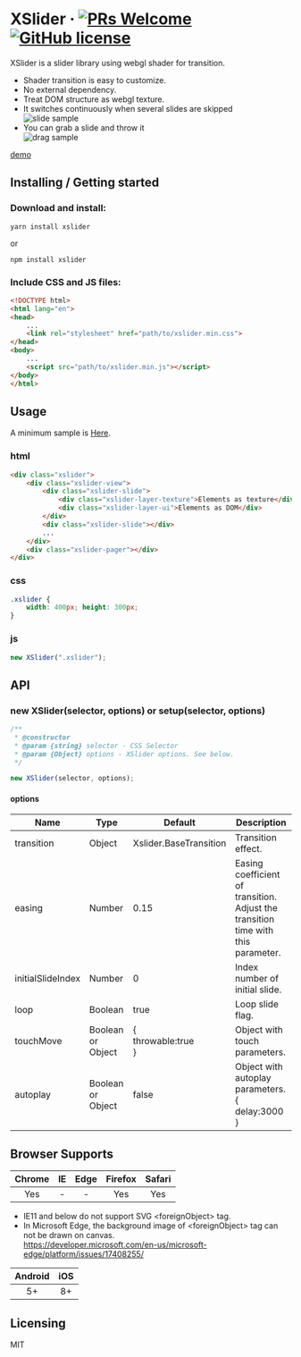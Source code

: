 # XSlider &middot; [![PRs Welcome](https://img.shields.io/badge/PRs-welcome-brightgreen.svg?style=flat-square)](http://makeapullrequest.com) [![GitHub license](https://img.shields.io/badge/license-MIT-blue.svg?style=flat-square)](https://github.com/your/your-project/blob/master/LICENSE)

XSlider is a slider library using webgl shader for transition.

- Shader transition is easy to customize.
- No external dependency.
- Treat DOM structure as webgl texture.
- It switches continuously when several slides are skipped  
![slide sample](https://raw.githubusercontent.com/wiki/112KA/xslider/images/xslider_slide.gif)
- You can grab a slide and throw it  
![drag sample](https://raw.githubusercontent.com/wiki/112KA/xslider/images/xslider_drag.gif)

[demo](https://112ka.github.io/xslider/demo/)

## Installing / Getting started

### Download and install:
```shell
yarn install xslider
```
or
```shell
npm install xslider
```

### Include CSS and JS files:
```html
<!DOCTYPE html>
<html lang="en">
<head>
    ...
    <link rel="stylesheet" href="path/to/xslider.min.css">
</head>
<body>
    ...
    <script src="path/to/xslider.min.js"></script>
</body>
</html>
```

## Usage
A minimum sample is [Here](https://112ka.github.io/xslider/samples/base/).

### html
```html
<div class="xslider">
    <div class="xslider-view">
        <div class="xslider-slide">
            <div class="xslider-layer-texture">Elements as texture</div>
            <div class="xslider-layer-ui">Elements as DOM</div>
        </div>
        <div class="xslider-slide"></div>
        ...
    </div>
    <div class="xslider-pager"></div>
</div>
```

### css
```css
.xslider {
    width: 400px; height: 300px;
}
```

### js
```js
new XSlider(".xslider");
```


## API
### new XSlider(selector, options) or setup(selector, options)

```js
/**
 * @constructor
 * @param {string} selector - CSS Selector
 * @param {Object} options - XSlider options. See below.
 */

new XSlider(selector, options);
```

#### options
| Name | Type | Default | Description |
| - | - | - | - |
| transition | Object | Xslider.BaseTransition | Transition effect. |
| easing | Number | 0.15 | Easing coefficient of transition. <br>Adjust the transition time with this parameter. |
| initialSlideIndex | Number | 0 | Index number of initial slide. |
| loop | Boolean | true | Loop slide flag. |
| touchMove | Boolean or Object | { <br>    throwable:true <br>} | Object with touch parameters.  |
| autoplay | Boolean or Object | false | Object with autoplay parameters.<br> { <br>delay:3000 <br> } |

## Browser Supports
| Chrome | IE | Edge | Firefox | Safari |
| :-: | :-: | :-: | :-: | :-: |
| Yes | - | - | Yes | Yes |
- IE11 and below do not support SVG &lt;foreignObject&gt; tag.
- In Microsoft Edge, the background image of &lt;foreignObject&gt; tag can not be drawn on canvas.<br>https://developer.microsoft.com/en-us/microsoft-edge/platform/issues/17408255/

| Android | iOS |
| :-: | :-: |
| 5+ | 8+ |

<!--
### Prerequisites
What is needed to set up the dev environment. For instance, global dependencies or any other tools. include download links.

### Setting up Dev

Here's a brief intro about what a developer must do in order to start developing
the project further:

```shell
git clone https://github.com/your/your-project.git
cd your-project/
packagemanager install
```

And state what happens step-by-step. If there is any virtual environment, local server or database feeder needed, explain here.

### Building

If your project needs some additional steps for the developer to build the
project after some code changes, state them here. for example:

```shell
./configure
make
make install
```

Here again you should state what actually happens when the code above gets
executed.

### Deploying / Publishing
give instructions on how to build and release a new version
In case there's some step you have to take that publishes this project to a
server, this is the right time to state it.

```shell
packagemanager deploy your-project -s server.com -u username -p password
```

And again you'd need to tell what the previous code actually does.

## Versioning

We can maybe use [SemVer](http://semver.org/) for versioning. For the versions available, see the [link to tags on this repository](/tags).


## Configuration

Here you should write what are all of the configurations a user can enter when
using the project.

## Tests

Describe and show how to run the tests with code examples.
Explain what these tests test and why.

```shell
Give an example
```

## Style guide

Explain your code style and show how to check it.

## Api Reference

If the api is external, link to api documentation. If not describe your api including authentication methods as well as explaining all the endpoints with their required parameters.


## Database

Explaining what database (and version) has been used. Provide download links.
Documents your database design and schemas, relations etc... 
-->

## Licensing

MIT